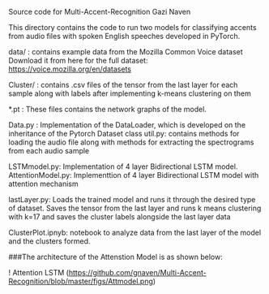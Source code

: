 Source code for Multi-Accent-Recognition
Gazi Naven

This directory contains the code to run two models for classifying 
accents from audio files with spoken English speeches developed in PyTorch.

data/ : contains example data from the Mozilla Common Voice dataset
	Download it from here for the full dataset: https://voice.mozilla.org/en/datasets

Cluster/ : contains .csv files of the tensor from the last layer for each sample
	along with labels after implementing k-means clustering on them

*.pt : These files contains the network graphs of the model.

Data.py : Implementation of the DataLoader, which is developed on the inheritance
	of the Pytorch Dataset class
util.py: contains methods for loading the audio file along with methods for 
	extracting the spectrograms from each audio sample

LSTMmodel.py: Implementation of 4 layer Bidirectional LSTM model. 
AttentionModel.py: Implementtion of 4 layer Bidirectional LSTM model with 
		attention mechanism

lastLayer.py: Loads the trained model and runs it through the desired
	type of dataset. Saves the tensor from the last layer and runs 
	k means clustering with k=17 and saves the cluster labels alongside
	the last layer data

ClusterPlot.ipnyb: notebook to analyze data from the last layer of the model
	and the clusters formed. 

###The architecture of the Attenstion Model is as shown below:

! Attention LSTM (https://github.com/gnaven/Multi-Accent-Recognition/blob/master/figs/Attmodel.png)
